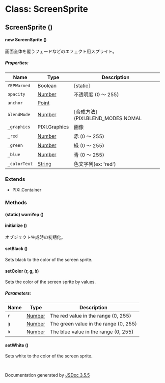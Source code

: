 # Class: ScreenSprite

## ScreenSprite ()

#### new ScreenSprite ()

 画面全体を覆うフェードなどのエフェクト用スプライト。

##### Properties:

| Name | Type | Description |
| --- | --- | --- |
| `YEPWarned` | Boolean | [static] |
| `opacity` | [Number](Number.md) |  不透明度 (0 〜 255) |
| `anchor` | [Point](Point.md) |  |
| `blendMode` | [Number](Number.md) | [合成方法] (PIXI.BLEND_MODES.NOMAL | ADD | MULTIPLY | SCREEN) |
| `_graphics` | PIXI.Graphics |  画像 |
| `_red` | [Number](Number.md) |  赤 (0 〜 255) |
| `_green` | [Number](Number.md) |  緑 (0 〜 255) |
| `_blue` | [Number](Number.md) |  青 (0 〜 255) |
| `_colorText` | [String](String.md) |  色文字列(ex: 'red') |

<dl>
</dl>

### Extends

* PIXI.Container

### Methods

#### (static) warnYep ()

<dl>
</dl>

#### initialize ()

 オブジェクト生成時の初期化。
<dl>
</dl>

#### setBlack ()

Sets black to the color of the screen sprite.
<dl>
</dl>

#### setColor (r, g, b)

Sets the color of the screen sprite by values.

##### Parameters:

| Name | Type | Description |
| --- | --- | --- |
| `r` | [Number](Number.md) | The red value in the range (0, 255) |
| `g` | [Number](Number.md) | The green value in the range (0, 255) |
| `b` | [Number](Number.md) | The blue value in the range (0, 255) |

<dl>
</dl>

#### setWhite ()

Sets white to the color of the screen sprite.
<dl>
</dl>
 <br>

  Documentation generated by [JSDoc 3.5.5](https://github.com/jsdoc3/jsdoc)
